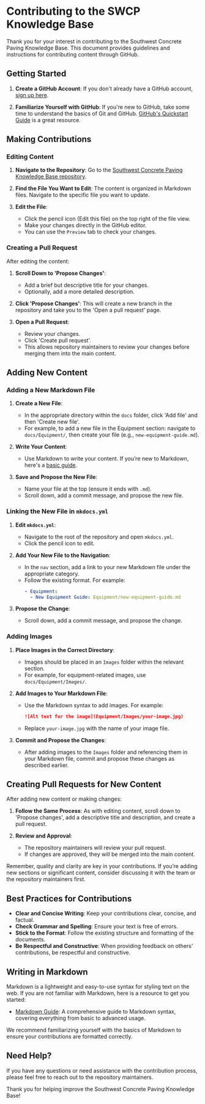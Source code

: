 # Contributing to the SWCP Knowledge Base

Thank you for your interest in contributing to the Southwest Concrete Paving Knowledge Base. This document provides guidelines and instructions for contributing content through GitHub.

## Getting Started

1. **Create a GitHub Account**: If you don't already have a GitHub account, [sign up here](https://github.com/join).

2. **Familiarize Yourself with GitHub**: If you're new to GitHub, take some time to understand the basics of Git and GitHub. [GitHub's Quickstart Guide](https://docs.github.com/en/get-started/quickstart) is a great resource.

## Making Contributions

### Editing Content

1. **Navigate to the Repository**: Go to the [Southwest Concrete Paving Knowledge Base repository](https://github.com/spizeck/SWCP).

2. **Find the File You Want to Edit**: The content is organized in Markdown files. Navigate to the specific file you want to update.

3. **Edit the File**:
   - Click the pencil icon (Edit this file) on the top right of the file view.
   - Make your changes directly in the GitHub editor.
   - You can use the `Preview` tab to check your changes.

### Creating a Pull Request

After editing the content:

1. **Scroll Down to 'Propose Changes'**:
   - Add a brief but descriptive title for your changes.
   - Optionally, add a more detailed description.

2. **Click 'Propose Changes'**: This will create a new branch in the repository and take you to the 'Open a pull request' page.

3. **Open a Pull Request**:
   - Review your changes.
   - Click 'Create pull request'.
   - This allows repository maintainers to review your changes before merging them into the main content.

## Adding New Content

### Adding a New Markdown File

1. **Create a New File**:
   - In the appropriate directory within the `docs` folder, click 'Add file' and then 'Create new file'.
   - For example, to add a new file in the Equipment section: navigate to `docs/Equipment/`, then create your file (e.g., `new-equipment-guide.md`).

2. **Write Your Content**:
   - Use Markdown to write your content. If you’re new to Markdown, here's a [basic guide](https://www.markdownguide.org/basic-syntax/).

3. **Save and Propose the New File**:
   - Name your file at the top (ensure it ends with `.md`).
   - Scroll down, add a commit message, and propose the new file.

### Linking the New File in `mkdocs.yml`

1. **Edit `mkdocs.yml`**:
   - Navigate to the root of the repository and open `mkdocs.yml`.
   - Click the pencil icon to edit.

2. **Add Your New File to the Navigation**:
   - In the `nav` section, add a link to your new Markdown file under the appropriate category.
   - Follow the existing format. For example:
     ```yaml
     - Equipment:
       - New Equipment Guide: Equipment/new-equipment-guide.md
     ```

3. **Propose the Change**:
   - Scroll down, add a commit message, and propose the change.

### Adding Images

1. **Place Images in the Correct Directory**:
   - Images should be placed in an `Images` folder within the relevant section.
   - For example, for equipment-related images, use `docs/Equipment/Images/`.

2. **Add Images to Your Markdown File**:
   - Use the Markdown syntax to add images. For example:
     ```markdown
     ![Alt text for the image](Equipment/Images/your-image.jpg)
     ```
   - Replace `your-image.jpg` with the name of your image file.

3. **Commit and Propose the Changes**:
   - After adding images to the `Images` folder and referencing them in your Markdown file, commit and propose these changes as described earlier.

## Creating Pull Requests for New Content

After adding new content or making changes:

1. **Follow the Same Process**: As with editing content, scroll down to 'Propose changes', add a descriptive title and description, and create a pull request.

2. **Review and Approval**:
   - The repository maintainers will review your pull request.
   - If changes are approved, they will be merged into the main content.

Remember, quality and clarity are key in your contributions. If you’re adding new sections or significant content, consider discussing it with the team or the repository maintainers first.


## Best Practices for Contributions

- **Clear and Concise Writing**: Keep your contributions clear, concise, and factual.
- **Check Grammar and Spelling**: Ensure your text is free of errors.
- **Stick to the Format**: Follow the existing structure and formatting of the documents.
- **Be Respectful and Constructive**: When providing feedback on others' contributions, be respectful and constructive.

## Writing in Markdown

Markdown is a lightweight and easy-to-use syntax for styling text on the web. If you are not familiar with Markdown, here is a resource to get you started:

- [Markdown Guide](https://www.markdownguide.org/basic-syntax/): A comprehensive guide to Markdown syntax, covering everything from basic to advanced usage.

We recommend familiarizing yourself with the basics of Markdown to ensure your contributions are formatted correctly.

## Need Help?

If you have any questions or need assistance with the contribution process, please feel free to reach out to the repository maintainers.

Thank you for helping improve the Southwest Concrete Paving Knowledge Base!
